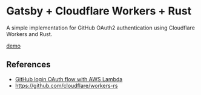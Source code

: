 # Gatsby + Cloudflare Workers + Rust

A simple implementation for GitHub OAuth2 authentication using Cloudflare Workers and Rust.

[demo](https://gatsby-cloudflare-rs.pages.dev/)

## References

- [GitHub login OAuth flow with AWS Lambda](https://www.ivarprudnikov.com/github-oauth-login-aws-lambda/)
- https://github.com/cloudflare/workers-rs
